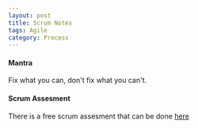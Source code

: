 ```yaml
---
layout: post
title: Scrum Notes
tags: Agile
category: Process
---
```


#### Mantra ####

Fix what you can, don't fix what you can't.  

#### Scrum Assesment ####

There is a free scrum assesment that can be done [here](https://www.scrum.org/Assessments/Open-Assessments/Scrum-Open-Assessment)
